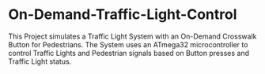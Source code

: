 # On-Demand-Traffic-Light-Control
This Project simulates a Traffic Light System with an On-Demand Crosswalk Button for Pedestrians. The System uses an ATmega32 microcontroller to control Traffic Lights and Pedestrian signals based on Button presses and Traffic Light status.
